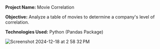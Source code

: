 <strong>Project Name:</strong> Movie Correlation

<strong>Objective:</strong> Analyze a table of movies to determine a company's level of correlation.

<strong>Technologies Used:</strong> Python (Pandas Package)

![Screenshot 2024-12-18 at 2 58 32 PM](https://github.com/user-attachments/assets/1f0aacd5-6e62-4ccb-a58c-cd3957390143)
